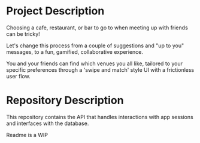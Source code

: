 # Project Description
Choosing a cafe, restaurant, or bar to go to when meeting up with friends can be tricky!

Let's change this process from a couple of suggestions and "up to you" messages, to a fun, gamified, collaborative experience.

You and your friends can find which venues you all like, tailored to your specific preferences through a 'swipe and match' style UI with a frictionless user flow.

# Repository Description
This repository contains the API that handles interactions with app sessions and interfaces with the database.

Readme is a WIP
